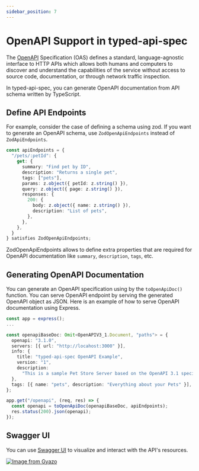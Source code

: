 ```yaml
---
sidebar_position: 7
---
```


# OpenAPI Support in typed-api-spec

The [OpenAPI](https://swagger.io/specification) Specification (OAS) defines a standard, language-agnostic interface to HTTP APIs which allows both humans and computers to discover and understand the capabilities of the service without access to source code, documentation, or through network traffic inspection.

In typed-api-spec, you can generate OpenAPI documentation from API schema written by TypeScript.

## Define API Endpoints

For example, consider the case of defining a schema using zod.
If you want to generate an OpenAPI schema, use `ZodOpenApiEndpoints` instead of `ZodApiEndpoints`.

```typescript
const apiEndpoints = {
  "/pets/:petId": {
    get: {
      summary: "Find pet by ID",
      description: "Returns a single pet",
      tags: ["pets"],
      params: z.object({ petId: z.string() }),
      query: z.object({ page: z.string() }),
      responses: {
        200: {
          body: z.object({ name: z.string() }),
          description: "List of pets",
        },
      },
    },
  }
} satisfies ZodOpenApiEndpoints;
```

ZodOpenApiEndpoints allows to define extra properties that are required for OpenAPI documentation like `summary`, `description`, `tags`, etc.

## Generating OpenAPI Documentation

You can generate an OpenAPI specification using by the `toOpenApiDoc()` function. 
You can serve OpenAPI endpoint by serving the generated OpenAPI object as JSON.
Here is an example of how to serve OpenAPI documentation using Express.

```typescript
const app = express();
...

const openapiBaseDoc: Omit<OpenAPIV3_1.Document, "paths"> = {
  openapi: "3.1.0",
  servers: [{ url: "http://locahost:3000" }],
  info: {
    title: "typed-api-spec OpenAPI Example",
    version: "1",
    description:
      "This is a sample Pet Store Server based on the OpenAPI 3.1 specification.",
  },
  tags: [{ name: "pets", description: "Everything about your Pets" }],
};

app.get("/openapi", (req, res) => {
  const openapi = toOpenApiDoc(openapiBaseDoc, apiEndpoints);
  res.status(200).json(openapi);
});
```

## Swagger UI

You can use [Swagger UI](https://swagger.io/tools/swagger-ui/) to visualize and interact with the API's resources.

[![Image from Gyazo](https://i.gyazo.com/e8489d011b00c4a635d269d09e37c237.png)](https://gyazo.com/e8489d011b00c4a635d269d09e37c237)
